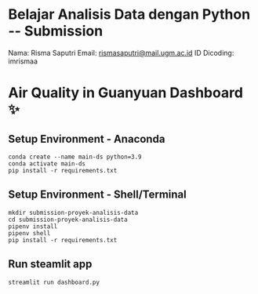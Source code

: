 # Belajar Analisis Data dengan Python -- Submission

Nama: Risma Saputri
Email: rismasaputri@mail.ugm.ac.id
ID Dicoding: imrismaa

# Air Quality in Guanyuan Dashboard ✨

## Setup Environment - Anaconda
```
conda create --name main-ds python=3.9
conda activate main-ds
pip install -r requirements.txt
```

## Setup Environment - Shell/Terminal
```
mkdir submission-proyek-analisis-data
cd submission-proyek-analisis-data
pipenv install
pipenv shell
pip install -r requirements.txt
```

## Run steamlit app
```
streamlit run dashboard.py
```
